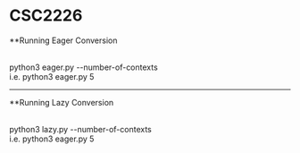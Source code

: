 # CSC2226
**Running Eager Conversion <br /><br />

python3 eager.py --number-of-contexts<br />
i.e. python3 eager.py 5<br />

------------------------------------

**Running Lazy Conversion<br /><br />

python3 lazy.py --number-of-contexts<br />
i.e. python3 eager.py 5<br />
